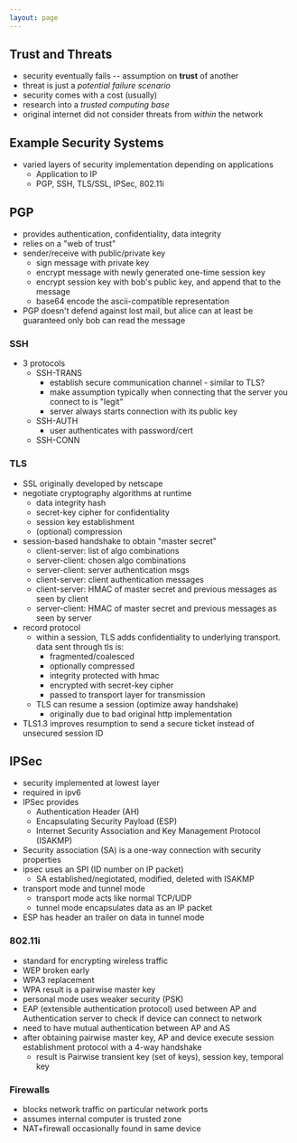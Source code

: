 ```yaml
---
layout: page
---
```


## Trust and Threats

- security eventually fails -- assumption on **trust** of another
- threat is just a _potential failure scenario_
- security comes with a cost (usually)
- research into a _trusted computing base_
- original internet did not consider threats from _within_ the network

## Example Security Systems

- varied layers of security implementation depending on applications
    - Application to IP
    - PGP, SSH, TLS/SSL, IPSec, 802.11i

## PGP

- provides authentication, confidentiality, data integrity
- relies on a "web of trust"
- sender/receive with public/private key
    - sign message with private key
    - encrypt message with newly generated one-time session key
    - encrypt session key with bob's public key, and append that to the message
    - base64 encode the ascii-compatible representation
- PGP doesn't defend against lost mail, but alice can at least be guaranteed only bob can read the message


### SSH

- 3 protocols
    - SSH-TRANS
        - establish secure communication channel - similar to TLS?
        - make assumption typically when connecting that the server you connect to is "legit"
        - server always starts connection with its public key
    - SSH-AUTH
        - user authenticates with password/cert
    - SSH-CONN


### TLS

- SSL originally developed by netscape
- negotiate cryptography algorithms at runtime
    - data integrity hash
    - secret-key cipher for confidentiality
    - session key establishment
    - (optional) compression
- session-based handshake to obtain "master secret"
    - client-server: list of algo combinations
    - server-client: chosen algo combinations
    - server-client: server authentication msgs
    - client-server: client authentication messages
    - client-server: HMAC of master secret and previous messages as seen by client
    - server-client: HMAC of master secret and previous messages as seen by server
- record protocol
    - within a session, TLS adds confidentiality to underlying transport. data sent through tls is:
        - fragmented/coalesced
        - optionally compressed
        - integrity protected with hmac
        - encrypted with secret-key cipher
        - passed to transport layer for transmission
    - TLS can resume a session (optimize away handshake)
        - originally due to bad original http implementation
- TLS1.3 improves resumption to send a secure ticket instead of unsecured session ID

## IPSec

- security implemented at lowest layer
- required in ipv6
- IPSec provides
    - Authentication Header (AH)
    - Encapsulating Security Payload (ESP)
    - Internet Security Association and Key Management Protocol (ISAKMP)
- Security association (SA) is a one-way connection with security properties
- ipsec uses an SPI (ID number on IP packet)
    - SA established/negiotated, modified, deleted with ISAKMP
- transport mode and tunnel mode
    - transport mode acts like normal TCP/UDP
    - tunnel mode encapsulates data as an IP packet
- ESP has header an trailer on data in tunnel mode

### 802.11i

- standard for encrypting wireless traffic
- WEP broken early
- WPA3 replacement
- WPA result is a pairwise master key
- personal mode uses weaker security (PSK)
- EAP (extensible authentication protocol) used between AP and Authentication server to check if device can connect to network
- need to have mutual authentication between AP and AS
- after obtaining pairwise master key, AP and device execute session establishment protocol with a 4-way handshake
    - result is Pairwise transient key (set of keys), session key, temporal key

### Firewalls

- blocks network traffic on particular network ports
- assumes internal computer is trusted zone
- NAT+firewall occasionally found in same device


